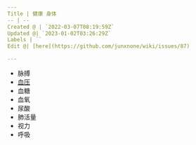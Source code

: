 ```yaml
---
Title | 健康 身体
-- | --
Created @ | `2022-03-07T08:19:59Z`
Updated @| `2023-01-02T03:26:29Z`
Labels | ``
Edit @| [here](https://github.com/junxnone/wiki/issues/87)

---
```

- 脉搏
- [血压](/血压)
- 血糖
- 血氧
- 尿酸
- 肺活量
- 视力
- 呼吸

